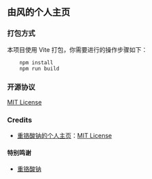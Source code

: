 ## 由风的个人主页

### 打包方式

本项目使用 Vite 打包，你需要进行的操作步骤如下：

```shell
    npm install
    npm run build
```
### 开源协议

[MIT License](LICENSE)

### Credits

- [重铬酸钠的个人主页](https://github.com/sTheNight/HomePage)：[MIT License](https://github.com/sTheNight/HomePage/blob/main/LICENSE)

#### 特别鸣谢

- [重铬酸钠](https://github.com/sTheNight)
